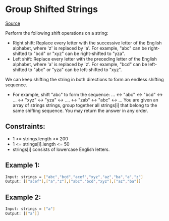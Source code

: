 # Group Shifted Strings
[Source](https://leetcode.com/problems/group-shifted-strings/)

Perform the following shift operations on a string:

 - Right shift: Replace every letter with the successive letter of the English alphabet, where 'z' is replaced by 'a'. For example, "abc" can be right-shifted to "bcd" or "xyz" can be right-shifted to "yza".
 - Left shift: Replace every letter with the preceding letter of the English alphabet, where 'a' is replaced by 'z'. For example, "bcd" can be left-shifted to "abc" or "yza" can be left-shifted to "xyz".

We can keep shifting the string in both directions to form an endless shifting sequence.

 - For example, shift "abc" to form the sequence: ... <-> "abc" <-> "bcd" <-> ... <-> "xyz" <-> "yza" <-> .... <-> "zab" <-> "abc" <-> ...
You are given an array of strings strings, group together all strings[i] that belong to the same shifting sequence. You may return the answer in any order.



## Constraints:

 - 1 <= strings.length <= 200
 - 1 <= strings[i].length <= 50
 - strings[i] consists of lowercase English letters.

## Example 1:
```sh
Input: strings = ["abc","bcd","acef","xyz","az","ba","a","z"]
Output: [["acef"],["a","z"],["abc","bcd","xyz"],["az","ba"]]
```

## Example 2:
```sh
Input: strings = ["a"]
Output: [["a"]]
```